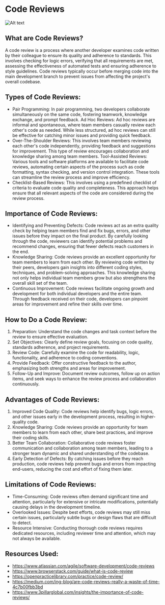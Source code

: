 # Code Reviews

![Alt text](https://www.bounteous.com/sites/default/files/insights/2019-06/previews/20190606_blog_code_review_limbo-_how_low_should_you_go_website.png "Code Reviews")

## What are Code Reviews?
A code review is a process where another developer examines code written by their colleague to ensure its quality and adherence to standards. This involves checking for logic errors, verifying that all requirements are met, assessing the effectiveness of automated tests and ensuring adherence to style guidelines. Code reviews typically occur before merging code into the main development branch to prevent issues from affecting the project's overall codebase.

## Types of Code Reviews:
- Pair Programming: In pair programming, two developers collaborate simultaneously on the same code, fostering teamwork, knowledge exchange, and prompt feedback.
Ad Hoc Reviews: Ad hoc reviews are informal and spontaneous, where team members casually review each other's code as needed. While less structured, ad hoc reviews can still be effective for catching minor issues and providing quick feedback.
- Over-The-Shoulder Reviews: This involves team members reviewing each other's code independently, providing feedback and suggestions for improvement. This type of review encourages collaboration and knowledge sharing among team members.
Tool-Assisted Reviews: Various tools and software platforms are available to facilitate code reviews, automating certain aspects of the process such as code formatting, syntax checking, and version control integration. These tools can streamline the review process and improve efficiency.
- Checklist-Based Reviews: This involves using a predefined checklist of criteria to evaluate code quality and completeness. This approach helps ensure that all relevant aspects of the code are considered during the review process.

## Importance of Code Reviews:
- Identifying and Preventing Defects: Code reviews act as an extra quality check by helping team members find and fix bugs, errors, and other issues before they impact on the final product. By carefully looking through the code, reviewers can identify potential problems and recommend changes, ensuring that fewer defects reach customers in the end.
- Knowledge Sharing: Code reviews provide an excellent opportunity for team members to learn from each other. By reviewing code written by their peers, developers gain insights into different coding styles, techniques, and problem-solving approaches. This knowledge sharing not only helps individual team members grow but also strengthens the overall skill set of the team.
- Continuous Improvement: Code reviews facilitate ongoing growth and development for both individual developers and the entire team. Through feedback received on their code, developers can pinpoint areas for improvement and refine their skills over time.

## How to Do a Code Review:
1. Preparation: Understand the code changes and task context before the review to ensure effective evaluation.
2. Set Objectives: Clearly define review goals, focusing on code quality, standards adherence, and project requirements.
3. Review Code: Carefully examine the code for readability, logic, functionality, and adherence to coding conventions.
4. Provide Feedback: Offer constructive feedback to the author, emphasizing both strengths and areas for improvement.
5. Follow-Up and Improve: Document review outcomes, follow up on action items, and seek ways to enhance the review process and collaboration continuously.

## Advantages of Code Reviews:
1. Improved Code Quality: Code reviews help identify bugs, logic errors, and other issues early in the development process, resulting in higher-quality code.
2. Knowledge Sharing: Code reviews provide an opportunity for team members to learn from each other, share best practices, and improve their coding skills.
3. Better Team Collaboration: Collaborative code reviews foster communication and collaboration among team members, leading to a stronger team dynamic and shared understanding of the codebase.
4. Early Detection of Defects: By catching issues before they reach production, code reviews help prevent bugs and errors from impacting end-users, reducing the cost and effort of fixing them later.

## Limitations of Code Reviews:
- Time-Consuming: Code reviews often demand significant time and attention, particularly for extensive or intricate modifications, potentially causing delays in the development timeline.
- Overlooked Issues: Despite best efforts, code reviews may still miss certain issues, particularly subtle bugs or design flaws that are difficult to detect.
- Resource Intensive: Conducting thorough code reviews requires dedicated resources, including reviewer time and attention, which may not always be available.


## Resources Used:
- https://www.atlassian.com/agile/software-development/code-reviews
- https://www.browserstack.com/guide/what-is-code-review
- https://openpracticelibrary.com/practice/code-review/
- https://medium.com/ing-blog/are-code-reviews-really-a-waste-of-time-4c7b00fbb3bd
- https://www.3pillarglobal.com/insights/the-importance-of-code-reviews/

